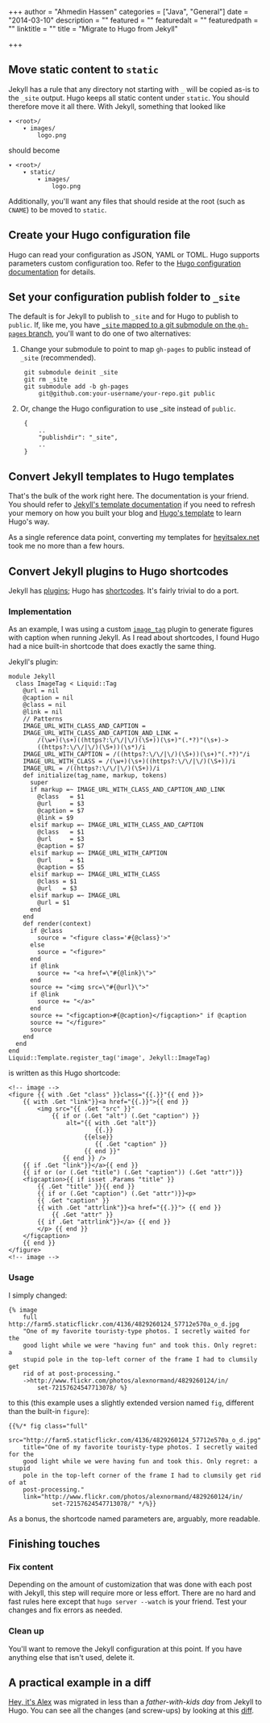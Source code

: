 +++
author = "Ahmedin Hassen"
categories = ["Java", "General"]
date = "2014-03-10"
description = ""
featured = ""
featuredalt = ""
featuredpath = ""
linktitle = ""
title = "Migrate to Hugo from Jekyll"


+++

## Move static content to `static`
Jekyll has a rule that any directory not starting with `_` will be copied as-is to the `_site` output. Hugo keeps all static content under `static`. You should therefore move it all there.
With Jekyll, something that looked like

    ▾ <root>/
        ▾ images/
            logo.png
<!--more-->
should become

    ▾ <root>/
        ▾ static/
            ▾ images/
                logo.png

Additionally, you'll want any files that should reside at the root (such as `CNAME`) to be moved to `static`.

## Create your Hugo configuration file
Hugo can read your configuration as JSON, YAML or TOML. Hugo supports parameters custom configuration too. Refer to the [Hugo configuration documentation](/overview/configuration/) for details.

## Set your configuration publish folder to `_site`
The default is for Jekyll to publish to `_site` and for Hugo to publish to `public`. If, like me, you have [`_site` mapped to a git submodule on the `gh-pages` branch](http://blog.blindgaenger.net/generate_github_pages_in_a_submodule.html), you'll want to do one of two alternatives:

1. Change your submodule to point to map `gh-pages` to public instead of `_site` (recommended).

        git submodule deinit _site
        git rm _site
        git submodule add -b gh-pages
            git@github.com:your-username/your-repo.git public

2. Or, change the Hugo configuration to use _site instead of `public`.

        {
            ..
            "publishdir": "_site",
            ..
        }

## Convert Jekyll templates to Hugo templates
That's the bulk of the work right here. The documentation is your friend. You should refer to [Jekyll's template documentation](http://jekyllrb.com/docs/templates/) if you need to refresh your memory on how you built your blog and [Hugo's template](/layout/templates/) to learn Hugo's way.

As a single reference data point, converting my templates for [heyitsalex.net](http://heyitsalex.net/) took me no more than a few hours.

## Convert Jekyll plugins to Hugo shortcodes
Jekyll has [plugins](http://jekyllrb.com/docs/plugins/); Hugo has [shortcodes](/doc/shortcodes/). It's fairly trivial to do a port.

### Implementation
As an example, I was using a custom [`image_tag`](https://github.com/alexandre-normand/alexandre-normand/blob/74bb12036a71334fdb7dba84e073382fc06908ec/_plugins/image_tag.rb) plugin to generate figures with caption when running Jekyll. As I read about shortcodes, I found Hugo had a nice built-in shortcode that does exactly the same thing.

Jekyll's plugin:
```
module Jekyll
  class ImageTag < Liquid::Tag
    @url = nil
    @caption = nil
    @class = nil
    @link = nil
    // Patterns
    IMAGE_URL_WITH_CLASS_AND_CAPTION =
    IMAGE_URL_WITH_CLASS_AND_CAPTION_AND_LINK =
        /(\w+)(\s+)((https?:\/\/|\/)(\S+))(\s+)"(.*?)"(\s+)->
        ((https?:\/\/|\/)(\S+))(\s*)/i
    IMAGE_URL_WITH_CAPTION = /((https?:\/\/|\/)(\S+))(\s+)"(.*?)"/i
    IMAGE_URL_WITH_CLASS = /(\w+)(\s+)((https?:\/\/|\/)(\S+))/i
    IMAGE_URL = /((https?:\/\/|\/)(\S+))/i
    def initialize(tag_name, markup, tokens)
      super
      if markup =~ IMAGE_URL_WITH_CLASS_AND_CAPTION_AND_LINK
        @class   = $1
        @url     = $3
        @caption = $7
        @link = $9
      elsif markup =~ IMAGE_URL_WITH_CLASS_AND_CAPTION
        @class   = $1
        @url     = $3
        @caption = $7
      elsif markup =~ IMAGE_URL_WITH_CAPTION
        @url     = $1
        @caption = $5
      elsif markup =~ IMAGE_URL_WITH_CLASS
        @class = $1
        @url   = $3
      elsif markup =~ IMAGE_URL
        @url = $1
      end
    end
    def render(context)
      if @class
        source = "<figure class='#{@class}'>"
      else
        source = "<figure>"
      end
      if @link
        source += "<a href=\"#{@link}\">"
      end
      source += "<img src=\"#{@url}\">"
      if @link
        source += "</a>"
      end
      source += "<figcaption>#{@caption}</figcaption>" if @caption
      source += "</figure>"
      source
    end
  end
end
Liquid::Template.register_tag('image', Jekyll::ImageTag)
```

is written as this Hugo shortcode:
```
<!-- image -->
<figure {{ with .Get "class" }}class="{{.}}"{{ end }}>
    {{ with .Get "link"}}<a href="{{.}}">{{ end }}
        <img src="{{ .Get "src" }}"
            {{ if or (.Get "alt") (.Get "caption") }}
                alt="{{ with .Get "alt"}}
                        {{.}}
                     {{else}}
                        {{ .Get "caption" }}
                     {{ end }}"
               {{ end }} />
    {{ if .Get "link"}}</a>{{ end }}
    {{ if or (or (.Get "title") (.Get "caption")) (.Get "attr")}}
    <figcaption>{{ if isset .Params "title" }}
        {{ .Get "title" }}{{ end }}
        {{ if or (.Get "caption") (.Get "attr")}}<p>
        {{ .Get "caption" }}
        {{ with .Get "attrlink"}}<a href="{{.}}"> {{ end }}
            {{ .Get "attr" }}
        {{ if .Get "attrlink"}}</a> {{ end }}
        </p> {{ end }}
    </figcaption>
    {{ end }}
</figure>
<!-- image -->
```

### Usage
I simply changed:
```
{% image
    full http://farm5.staticflickr.com/4136/4829260124_57712e570a_o_d.jpg
    "One of my favorite touristy-type photos. I secretly waited for the
    good light while we were "having fun" and took this. Only regret: a
    stupid pole in the top-left corner of the frame I had to clumsily get
    rid of at post-processing."
    ->http://www.flickr.com/photos/alexnormand/4829260124/in/
        set-72157624547713078/ %}
```

to this (this example uses a slightly extended version named `fig`, different than the built-in `figure`):

```
{{%/* fig class="full"
    src="http://farm5.staticflickr.com/4136/4829260124_57712e570a_o_d.jpg"
    title="One of my favorite touristy-type photos. I secretly waited for the
    good light while we were having fun and took this. Only regret: a stupid
    pole in the top-left corner of the frame I had to clumsily get rid of at
    post-processing."
    link="http://www.flickr.com/photos/alexnormand/4829260124/in/
            set-72157624547713078/" */%}}
```
As a bonus, the shortcode named parameters are, arguably, more readable.

## Finishing touches
### Fix content
Depending on the amount of customization that was done with each post with Jekyll, this step will require more or less effort. There are no hard and fast rules here except that `hugo server --watch` is your friend. Test your changes and fix errors as needed.

### Clean up
You'll want to remove the Jekyll configuration at this point. If you have anything else that isn't used, delete it.

## A practical example in a diff
[Hey, it's Alex](http://heyitsalex.net/) was migrated in less than a _father-with-kids day_ from Jekyll to Hugo. You can see all the changes (and screw-ups) by looking at this [diff](https://github.com/alexandre-normand/alexandre-normand/compare/869d69435bd2665c3fbf5b5c78d4c22759d7613a...b7f6605b1265e83b4b81495423294208cc74d610).
